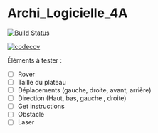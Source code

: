 # Archi_Logicielle_4A
[![Build Status](https://travis-ci.com/ariellalevy/Archi_Logicielle_4A.svg?branch=master)](https://travis-ci.com/ariellalevy/Archi_Logicielle_4A)

[![codecov](https://codecov.io/gh/ariellalevy/Archi_Logicielle_4A/branch/master/graph/badge.svg)](https://codecov.io/gh/ariellalevy/Archi_Logicielle_4A)


Éléments à tester :

- [ ] Rover
- [ ] Taille du plateau
- [ ] Déplacements (gauche, droite, avant, arrière)
- [ ] Direction (Haut, bas, gauche , droite)
- [ ] Get instructions
- [ ] Obstacle
- [ ] Laser
